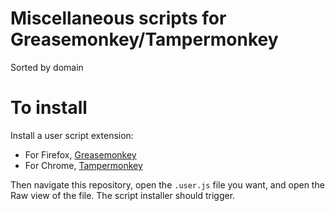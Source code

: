# Miscellaneous scripts for Greasemonkey/Tampermonkey

Sorted by domain

# To install
Install a user script extension:
 - For Firefox, [Greasemonkey](https://addons.mozilla.org/en-US/firefox/addon/greasemonkey/)
 - For Chrome, [Tampermonkey](https://chrome.google.com/webstore/detail/tampermonkey/dhdgffkkebhmkfjojejmpbldmpobfkfo?hl=en)
 
 Then navigate this repository, open the `.user.js` file you want, and open the Raw view of the file. The script installer should trigger.
